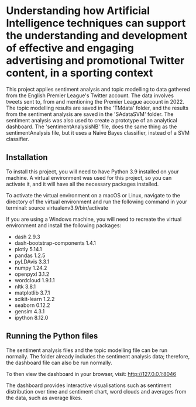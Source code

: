 # Understanding how Artificial Intelligence techniques can support the understanding and development of effective and engaging advertising and promotional Twitter content, in a sporting context

This project applies sentiment analysis and topic modelling to data gathered from the English Premier League's Twitter account. The data involves tweets sent to, from and mentioning the Premier League account in 2022. The topic modelling results are saved in the 'TMdata' folder, and the results from the sentiment analysis are saved in the 'SAdataSVM' folder. The sentiment analysis was also used to create a prototype of an analytical dashboard. The 'sentimentAnalysisNB' file, does the same thing as the sentimentAnalysis file, but it uses a Naive Bayes classifier, instead of a SVM classifier.

## Installation

To install this project, you will need to have Python 3.9 installed on your machine. A virtual environment was used for this project, so you can activate it, and it will have all the necessary packages installed.

To activate the virtual environment on a macOS or Linux, navigate to the directory of the virtual environment and run the following command in your terminal: 
source virtualenv3.9/bin/activate

If you are using a Windows machine, you will need to recreate the virtual environment and install the following packages:

- dash                      2.9.3
- dash-bootstrap-components 1.4.1
- plotly                    5.14.1
- pandas                    1.2.5
- pyLDAvis                  3.3.1
- numpy                     1.24.2
- openpyxl                  3.1.2
- wordcloud                 1.9.1.1
- nltk                      3.8.1
- matplotlib                3.7.1
- scikit-learn              1.2.2
- seaborn                   0.12.2
- gensim                    4.3.1
- ipython                   8.12.0

## Running the Python files

The sentiment analysis files and the topic modelling file can be run normally. The folder already includes the sentiment analysis data; therefore, the dashboard file can also be run normally.

To then view the dashboard in your browser, visit: http://127.0.0.1:8046

The dashboard provides interactive visualisations such as sentiment distribution over time and sentiment chart, word clouds and averages from the data, such as average likes. 
